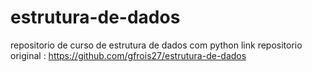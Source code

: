 # estrutura-de-dados
repositorio de curso de estrutura de dados com python
link repositorio original : https://github.com/gfrois27/estrutura-de-dados